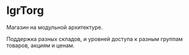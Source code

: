 IgrTorg
===============================

Магазин на модульной архитектуре.

Поддержка разных складов, и уровней доступа к разным группам товаров, акциям и ценам.
